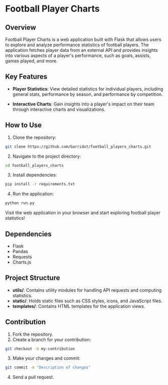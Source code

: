 # Football Player Charts 

## Overview
Football Player Charts is a web application built with Flask that allows users to explore and analyze performance statistics of football players. The application fetches player data from an external API and provides insights into various aspects of a player's performance, such as goals, assists, games played, and more.

## Key Features
- **Player Statistics**: View detailed statistics for individual players, including general stats, performance by season, and performance by competition.

- **Interactive Charts**: Gain insights into a player's impact on their team through interactive charts and visualizations.

## How to Use

1. Clone the repository:

```bash
git clone https://github.com/Garridot/football_players_charts.git

```

2. Navigate to the project directory:

```bash
cd football_players_charts
```

3. Install dependencies:

```bash  
pip install -r requirements.txt

```
4. Run the application:

```bash  
python run.py
```

Visit the web application in your browser and start exploring football player statistics!

## Dependencies

- Flask
- Pandas
- Requests
- Charts.js 

## Project Structure
- **utils/**: Contains utility modules for handling API requests and computing statistics.
- **static/**: Holds static files such as CSS styles, icons, and JavaScript files.
- **templates/**: Contains HTML templates for the application views.

## Contribution
1. Fork the repository.
2. Create a branch for your contribution: 
```bash  
git checkout -b my-contribution
```
3. Make your changes and commit:
```bash
git commit -m "Description of changes"
```
4. Send a pull request.


